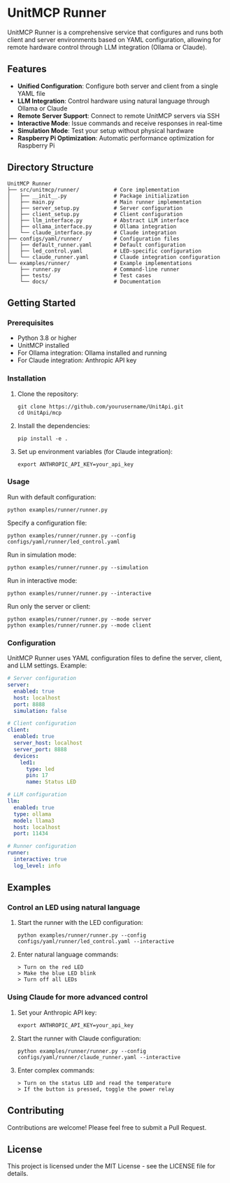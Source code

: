 # UnitMCP Runner

UnitMCP Runner is a comprehensive service that configures and runs both client and server environments based on YAML configuration, allowing for remote hardware control through LLM integration (Ollama or Claude).

## Features

- **Unified Configuration**: Configure both server and client from a single YAML file
- **LLM Integration**: Control hardware using natural language through Ollama or Claude
- **Remote Server Support**: Connect to remote UnitMCP servers via SSH
- **Interactive Mode**: Issue commands and receive responses in real-time
- **Simulation Mode**: Test your setup without physical hardware
- **Raspberry Pi Optimization**: Automatic performance optimization for Raspberry Pi

## Directory Structure

```
UnitMCP Runner
├── src/unitmcp/runner/           # Core implementation
│   ├── __init__.py               # Package initialization
│   ├── main.py                   # Main runner implementation
│   ├── server_setup.py           # Server configuration
│   ├── client_setup.py           # Client configuration
│   ├── llm_interface.py          # Abstract LLM interface
│   ├── ollama_interface.py       # Ollama integration
│   └── claude_interface.py       # Claude integration
├── configs/yaml/runner/          # Configuration files
│   ├── default_runner.yaml       # Default configuration
│   ├── led_control.yaml          # LED-specific configuration
│   └── claude_runner.yaml        # Claude integration configuration
└── examples/runner/              # Example implementations
    ├── runner.py                 # Command-line runner
    ├── tests/                    # Test cases
    └── docs/                     # Documentation
```

## Getting Started

### Prerequisites

- Python 3.8 or higher
- UnitMCP installed
- For Ollama integration: Ollama installed and running
- For Claude integration: Anthropic API key

### Installation

1. Clone the repository:
   ```
   git clone https://github.com/yourusername/UnitApi.git
   cd UnitApi/mcp
   ```

2. Install the dependencies:
   ```
   pip install -e .
   ```

3. Set up environment variables (for Claude integration):
   ```
   export ANTHROPIC_API_KEY=your_api_key
   ```

### Usage

Run with default configuration:
```
python examples/runner/runner.py
```

Specify a configuration file:
```
python examples/runner/runner.py --config configs/yaml/runner/led_control.yaml
```

Run in simulation mode:
```
python examples/runner/runner.py --simulation
```

Run in interactive mode:
```
python examples/runner/runner.py --interactive
```

Run only the server or client:
```
python examples/runner/runner.py --mode server
python examples/runner/runner.py --mode client
```

### Configuration

UnitMCP Runner uses YAML configuration files to define the server, client, and LLM settings. Example:

```yaml
# Server configuration
server:
  enabled: true
  host: localhost
  port: 8888
  simulation: false

# Client configuration
client:
  enabled: true
  server_host: localhost
  server_port: 8888
  devices:
    led1:
      type: led
      pin: 17
      name: Status LED

# LLM configuration
llm:
  enabled: true
  type: ollama
  model: llama3
  host: localhost
  port: 11434

# Runner configuration
runner:
  interactive: true
  log_level: info
```

## Examples

### Control an LED using natural language

1. Start the runner with the LED configuration:
   ```
   python examples/runner/runner.py --config configs/yaml/runner/led_control.yaml --interactive
   ```

2. Enter natural language commands:
   ```
   > Turn on the red LED
   > Make the blue LED blink
   > Turn off all LEDs
   ```

### Using Claude for more advanced control

1. Set your Anthropic API key:
   ```
   export ANTHROPIC_API_KEY=your_api_key
   ```

2. Start the runner with Claude configuration:
   ```
   python examples/runner/runner.py --config configs/yaml/runner/claude_runner.yaml --interactive
   ```

3. Enter complex commands:
   ```
   > Turn on the status LED and read the temperature
   > If the button is pressed, toggle the power relay
   ```

## Contributing

Contributions are welcome! Please feel free to submit a Pull Request.

## License

This project is licensed under the MIT License - see the LICENSE file for details.
